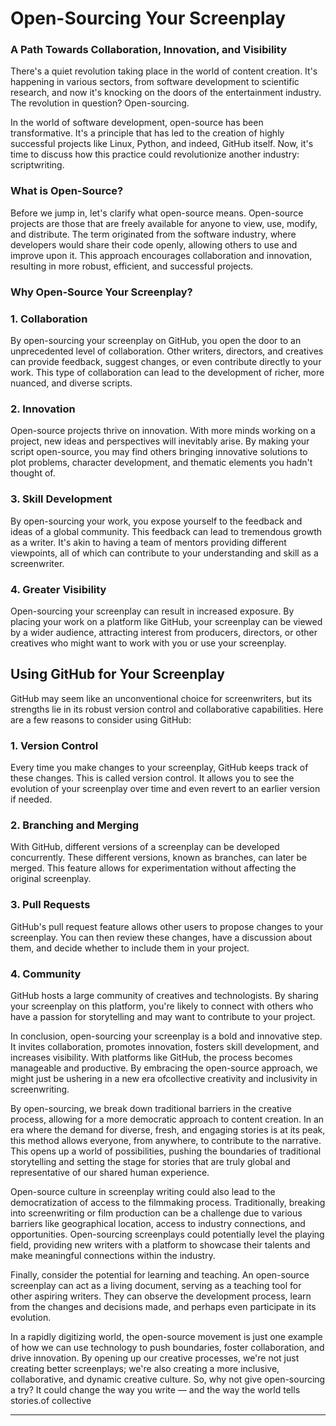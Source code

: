 # Open-Sourcing Your Screenplay
### A Path Towards Collaboration, Innovation, and Visibility

There's a quiet revolution taking place in the world of content creation. It's happening in various sectors, from software development to scientific research, and now it's knocking on the doors of the entertainment industry. The revolution in question? Open-sourcing.

In the world of software development, open-source has been transformative. It's a principle that has led to the creation of highly successful projects like Linux, Python, and indeed, GitHub itself. Now, it's time to discuss how this practice could revolutionize another industry: scriptwriting. 

### What is Open-Source?

Before we jump in, let's clarify what open-source means. Open-source projects are those that are freely available for anyone to view, use, modify, and distribute. The term originated from the software industry, where developers would share their code openly, allowing others to use and improve upon it. This approach encourages collaboration and innovation, resulting in more robust, efficient, and successful projects.

### Why Open-Source Your Screenplay?

### 1. Collaboration

By open-sourcing your screenplay on GitHub, you open the door to an unprecedented level of collaboration. Other writers, directors, and creatives can provide feedback, suggest changes, or even contribute directly to your work. This type of collaboration can lead to the development of richer, more nuanced, and diverse scripts.

### 2. Innovation

Open-source projects thrive on innovation. With more minds working on a project, new ideas and perspectives will inevitably arise. By making your script open-source, you may find others bringing innovative solutions to plot problems, character development, and thematic elements you hadn't thought of.

### 3. Skill Development 

By open-sourcing your work, you expose yourself to the feedback and ideas of a global community. This feedback can lead to tremendous growth as a writer. It's akin to having a team of mentors providing different viewpoints, all of which can contribute to your understanding and skill as a screenwriter.

### 4. Greater Visibility

Open-sourcing your screenplay can result in increased exposure. By placing your work on a platform like GitHub, your screenplay can be viewed by a wider audience, attracting interest from producers, directors, or other creatives who might want to work with you or use your screenplay.

## Using GitHub for Your Screenplay

GitHub may seem like an unconventional choice for screenwriters, but its strengths lie in its robust version control and collaborative capabilities. Here are a few reasons to consider using GitHub:

### 1. Version Control

Every time you make changes to your screenplay, GitHub keeps track of these changes. This is called version control. It allows you to see the evolution of your screenplay over time and even revert to an earlier version if needed.

### 2. Branching and Merging

With GitHub, different versions of a screenplay can be developed concurrently. These different versions, known as branches, can later be merged. This feature allows for experimentation without affecting the original screenplay.

### 3. Pull Requests

GitHub's pull request feature allows other users to propose changes to your screenplay. You can then review these changes, have a discussion about them, and decide whether to include them in your project.

### 4. Community

GitHub hosts a large community of creatives and technologists. By sharing your screenplay on this platform, you're likely to connect with others who have a passion for storytelling and may want to contribute to your project.

In conclusion, open-sourcing your screenplay is a bold and innovative step. It invites collaboration, promotes innovation, fosters skill development, and increases visibility. With platforms like GitHub, the process becomes manageable and productive. By embracing the open-source approach, we might just be ushering in a new era ofcollective creativity and inclusivity in screenwriting.

By open-sourcing, we break down traditional barriers in the creative process, allowing for a more democratic approach to content creation. In an era where the demand for diverse, fresh, and engaging stories is at its peak, this method allows everyone, from anywhere, to contribute to the narrative. This opens up a world of possibilities, pushing the boundaries of traditional storytelling and setting the stage for stories that are truly global and representative of our shared human experience.

Open-source culture in screenplay writing could also lead to the democratization of access to the filmmaking process. Traditionally, breaking into screenwriting or film production can be a challenge due to various barriers like geographical location, access to industry connections, and opportunities. Open-sourcing screenplays could potentially level the playing field, providing new writers with a platform to showcase their talents and make meaningful connections within the industry.

Finally, consider the potential for learning and teaching. An open-source screenplay can act as a living document, serving as a teaching tool for other aspiring writers. They can observe the development process, learn from the changes and decisions made, and perhaps even participate in its evolution. 

In a rapidly digitizing world, the open-source movement is just one example of how we can use technology to push boundaries, foster collaboration, and drive innovation. By opening up our creative processes, we're not just creating better screenplays; we're also creating a more inclusive, collaborative, and dynamic creative culture. So, why not give open-sourcing a try? It could change the way you write — and the way the world tells stories.of collective

---

